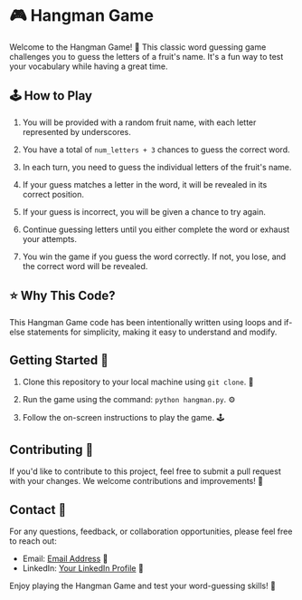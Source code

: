 # 🎮 Hangman Game

Welcome to the Hangman Game! 🎯 This classic word guessing game challenges you to guess the letters of a fruit's name. It's a fun way to test your vocabulary while having a great time.

## 🕹️ How to Play

1. You will be provided with a random fruit name, with each letter represented by underscores.

2. You have a total of `num_letters + 3` chances to guess the correct word.

3. In each turn, you need to guess the individual letters of the fruit's name.

4. If your guess matches a letter in the word, it will be revealed in its correct position.

5. If your guess is incorrect, you will be given a chance to try again.

6. Continue guessing letters until you either complete the word or exhaust your attempts.

7. You win the game if you guess the word correctly. If not, you lose, and the correct word will be revealed.

## ⭐ Why This Code?

This Hangman Game code has been intentionally written using loops and if-else statements for simplicity, making it easy to understand and modify.

## Getting Started 🚀

1. Clone this repository to your local machine using `git clone`. 📁

2. Run the game using the command: `python hangman.py`. ⚙️

3. Follow the on-screen instructions to play the game. 🕹️

## Contributing 🤝

If you'd like to contribute to this project, feel free to submit a pull request with your changes. We welcome contributions and improvements! 🚀

## Contact  📧

For any questions, feedback, or collaboration opportunities, please feel free to reach out:

- Email: [Email Address](mailto:vansh.kash05@gmail.com)  📧
- LinkedIn: [Your LinkedIn Profile](https://www.linkedin.com/in/vansh-kashyap-b91886289)   🔗

Enjoy playing the Hangman Game and test your word-guessing skills!  🎉

